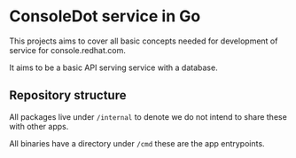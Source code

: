 # ConsoleDot service in Go

This projects aims to cover all basic concepts needed for development of service for console.redhat.com.

It aims to be a basic API serving service with a database.

## Repository structure

All packages live under `/internal` to denote we do not intend to share these with other apps.

All binaries have a directory under `/cmd` these are the app entrypoints.
